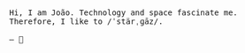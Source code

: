 <!---
👽
-->

<samp>
Hi, I am João. Technology and space fascinate me. Therefore, I like to /ˈstärˌɡāz/.
<br />
<br />
— 🌌
</samp>

